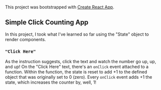 This project was bootstrapped with [Create React App](https://github.com/facebook/create-react-app).

## Simple Click Counting App

In this project, I took what I've learned so far using the "State" object to render components. 

### `"Click Here"`

As the instruction suggests, click the text and watch the number go up, up, and up!
On the "Click Here" text, there's an `onClick` event attached to a function. Within the function, the state is reset to add +1 to the defined object that was originally set to 0 (zero). Every `onClick` event adds +1 the state, which increases the counter by, well, 1!
